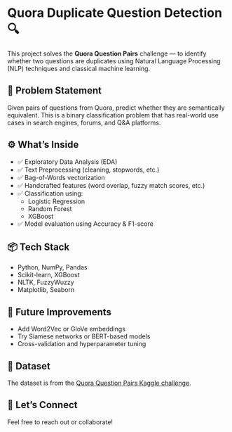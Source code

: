 # Quora Duplicate Question Detection 🔍

This project solves the **Quora Question Pairs** challenge — to identify whether two questions are duplicates using Natural Language Processing (NLP) techniques and classical machine learning.

## 🧠 Problem Statement
Given pairs of questions from Quora, predict whether they are semantically equivalent. This is a binary classification problem that has real-world use cases in search engines, forums, and Q&A platforms.

## ⚙️ What’s Inside
- ✅ Exploratory Data Analysis (EDA)
- ✅ Text Preprocessing (cleaning, stopwords, etc.)
- ✅ Bag-of-Words vectorization
- ✅ Handcrafted features (word overlap, fuzzy match scores, etc.)
- ✅ Classification using:
  - Logistic Regression
  - Random Forest
  - XGBoost
- ✅ Model evaluation using Accuracy & F1-score

## 📦 Tech Stack
- Python, NumPy, Pandas
- Scikit-learn, XGBoost
- NLTK, FuzzyWuzzy
- Matplotlib, Seaborn

## 📝 Future Improvements
- Add Word2Vec or GloVe embeddings
- Try Siamese networks or BERT-based models
- Cross-validation and hyperparameter tuning

## 📁 Dataset
The dataset is from the [Quora Question Pairs Kaggle challenge](https://www.kaggle.com/c/quora-question-pairs).

## 🤝 Let’s Connect
Feel free to reach out or collaborate!

